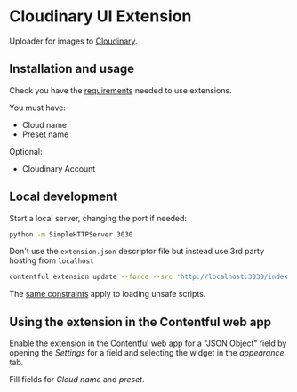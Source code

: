 # Cloudinary UI Extension

Uploader for images to [Cloudinary](https://cloudinary.com). 

## Installation and usage

Check you have the [requirements](https://github.com/contentful/extensions/blob/master/samples/README.md#requirements) needed to use extensions.

You must have:
 * Cloud name
 * Preset name

Optional:
  * Cloudinary Account
  
## Local development

Start a local server, changing the port if needed:

```bash
python -m SimpleHTTPServer 3030
```

Don't use the `extension.json` descriptor file but instead use 3rd party hosting from `localhost`

```bash
contentful extension update --force --src 'http://localhost:3030/index.html' --id cloudinary --name cloudinary --field-types Object -field-types Asset
```

The [same constraints](https://github.com/contentful/extensions/blob/master/samples/README.md#debugging-on-your-local-environment) apply to loading unsafe scripts.

## Using the extension in the Contentful web app

Enable the extension in the Contentful web app for a "JSON Object" field by opening the _Settings_ for a field and selecting the widget in the _appearance_ tab.

Fill fields for _Cloud name_ and _preset_.
